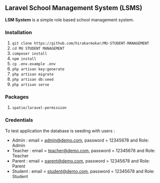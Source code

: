 ## Laravel School Management System (LSMS)

**LSM System** is a simple role based school management system.

### Installation
01. `git clone https://github.com/hirakarmokar/MU-STUDENT-MANAGEMENT`
02. `cd MU STUDENT MANAGEMENT`
03. `composer install`
04. `npm install`
05. `cp .env.example .env`
06. `php artisan key:generate`
07. `php artisan migrate`
08. `php artisan db:seed`
09. `php artisan serve`

### Packages
01. `spatie/laravel-permission`

### Credentials

To test application the database is seeding with users :

-   Admin : email = admin@demo.com, password = 12345678 and Role: Admin
-   Teacher : email = teacher@demo.com, password = 12345678 and Role: Teacher
-   Parent : email = parent@demo.com, password = 12345678 and Role: Parent
-   Student : email = student@demo.com, password = 12345678 and Role: Student
